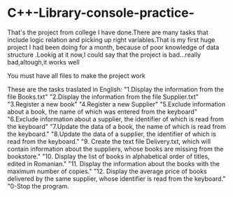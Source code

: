 # C++-Library-console-practice-
That's the project from college I have done.There are many tasks that include logic relation and picking up right variables.That is my first huge project  I had been doing for a month, because of poor knowledge of data structure .Lookig at it now,I could say that the project is  bad...really bad,altough,it works well

You must have all files to make the project work

These are the tasks traslated in English:
"1.Display the information from the file Books.txt"
"2.Display the information from the file Supplier.txt"
"3.Register a new book"
"4.Register a new Supplier"
"5.Exclude information about a book, the name of which was entered from the keyboard"
"6.Exclude information about a supplier, the identifier of which is read from the keyboard"
"7.Update the data of a book, the name of which is read from the keyboard."
"8.Update the data of a supplier, the identifier of which is read from the keyboard."
"9. Create the text file Delivery.txt, which will contain information about the suppliers, whose books are missing from the bookstore."
"10. Display the list of books in alphabetical order of titles, edited in Romanian."
"11. Display the information about the books with the maximum number of copies."
"12. Display the average price of books delivered by the same supplier, whose identifier is read from the keyboard."
"0-Stop the program.
